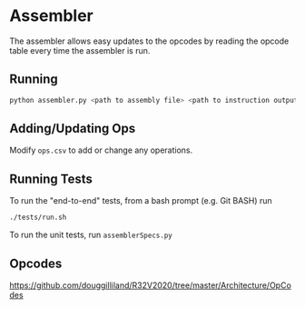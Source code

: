 # Assembler

The assembler allows easy updates to the opcodes by reading the opcode table every time the assembler is run.

## Running
```bash
python assembler.py <path to assembly file> <path to instruction output file> <path to data output file>
```

## Adding/Updating Ops
Modify `ops.csv` to add or change any operations.

## Running Tests
To run the "end-to-end" tests, from a bash prompt (e.g. Git BASH) run
```bash
./tests/run.sh
```

To run the unit tests, run `assemblerSpecs.py`

## Opcodes
https://github.com/douggilliland/R32V2020/tree/master/Architecture/OpCodes
